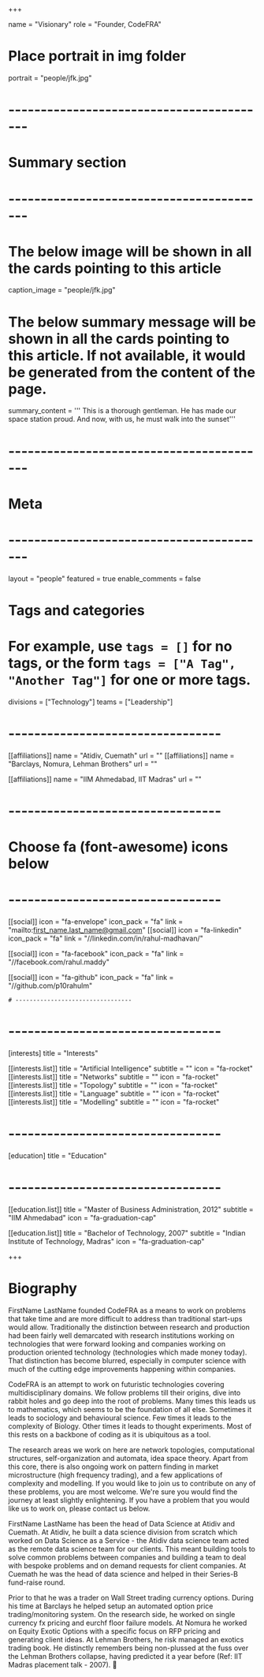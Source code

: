 +++

name = "Visionary"
role = "Founder, CodeFRA"

# Place portrait in img folder
portrait = "people/jfk.jpg"

# -----------------------------------------
# Summary section
# -----------------------------------------
# The below image will be shown in all the cards pointing to this article
caption_image = "people/jfk.jpg"
# The below summary message will be shown in all the cards pointing to this article. If not available, it would be generated from the content of the page.
summary_content = '''
This is a thorough gentleman. He has made our space station proud.
And now, with us, he must walk into the sunset'''
# -----------------------------------------
# Meta
# -----------------------------------------
layout = "people"
featured = true
enable_comments = false

# Tags and categories
# For example, use `tags = []` for no tags, or the form `tags = ["A Tag", "Another Tag"]` for one or more tags.
divisions = ["Technology"]
teams = ["Leadership"]

# ---------------------------------
[[affiliations]]
    name = "Atidiv, Cuemath"
    url = ""
[[affiliations]]
    name = "Barclays, Nomura, Lehman Brothers"
    url = ""

[[affiliations]]
    name = "IIM Ahmedabad, IIT Madras"
    url = ""

# ---------------------------------
# Choose fa (font-awesome) icons below
# ---------------------------------
[[social]]
    icon = "fa-envelope"
    icon_pack = "fa"
    link = "mailto:first_name.last_name@gmail.com"
[[social]]
    icon = "fa-linkedin"
    icon_pack = "fa"
    link = "//linkedin.com/in/rahul-madhavan/"

[[social]]
    icon = "fa-facebook"
    icon_pack = "fa"
    link = "//facebook.com/rahul.maddy"

[[social]]
    icon = "fa-github"
    icon_pack = "fa"
    link = "//github.com/p10rahulm"


    # ---------------------------------

# ---------------------------------
[interests]
title = "Interests"


[[interests.list]]
    title = "Artificial Intelligence"
    subtitle = ""
    icon = "fa-rocket"
[[interests.list]]
    title = "Networks"
    subtitle = ""
    icon = "fa-rocket"
[[interests.list]]
    title = "Topology"
    subtitle = ""
    icon = "fa-rocket"
[[interests.list]]
    title = "Language"
    subtitle = ""
    icon = "fa-rocket"
[[interests.list]]
    title = "Modelling"
    subtitle = ""
    icon = "fa-rocket"

# ---------------------------------
[education]
    title = "Education"
# ---------------------------------
[[education.list]]
    title = "Master of Business Administration, 2012"
    subtitle = "IIM Ahmedabad"
    icon = "fa-graduation-cap"

[[education.list]]
    title = "Bachelor of Technology, 2007"
    subtitle = "Indian Institute of Technology, Madras"
    icon = "fa-graduation-cap"


+++
# Biography

FirstName LastName founded CodeFRA as a means to work on problems that take time and are more difficult to address than traditional start-ups would allow. Traditionally the distinction between research and production had been fairly well demarcated with research institutions working on technologies that were forward looking and companies working on production oriented technology (technologies which made money today). That distinction has become blurred, especially in computer science with much of the cutting edge improvements happening within companies.

CodeFRA is an attempt to work on futuristic technologies covering multidisciplinary domains. We follow problems till their origins, dive into rabbit holes and go deep into the root of problems. Many times this leads us to mathematics, which seems to be the foundation of all else. Sometimes it leads to sociology and behavioural science. Few times it leads to the complexity of Biology. Other times it leads to thought experiments. Most of this rests on a backbone of coding as it is ubiquitous as a tool.

The research areas we work on here are network topologies, computational structures, self-organization and automata, idea space theory. Apart from this core, there is also ongoing work on pattern finding in market microstructure (high frequency trading), and a few applications of complexity and modelling. If you would like to join us to contribute on any of these problems, you are most welcome. We're sure you would find the journey at least slightly enlightening. If you have a problem that you would like us to work on, please contact us below.

FirstName LastName has been the head of Data Science at Atidiv and Cuemath. At Atidiv, he built a data science division from scratch which worked on Data Science as a Service - the Atidiv data science team acted as the remote data science team for our clients. This meant building tools to solve common problems between companies and building a team to deal with bespoke problems and on demand requests for client companies. At Cuemath he was the head of data science and helped in their Series-B fund-raise round.

Prior to that he was a trader on Wall Street trading currency options. During his time at Barclays he helped setup an automated option price trading/monitoring system. On the research side, he worked on single currency fx pricing and eurchf floor failure models. At Nomura he worked on Equity Exotic Options with a specific focus on RFP pricing and generating client ideas. At Lehman Brothers, he risk managed an exotics trading book. He distinctly remembers being non-plussed at the fuss over the Lehman Brothers collapse, having predicted it a year before (Ref: IIT Madras placement talk - 2007). :rocket:



